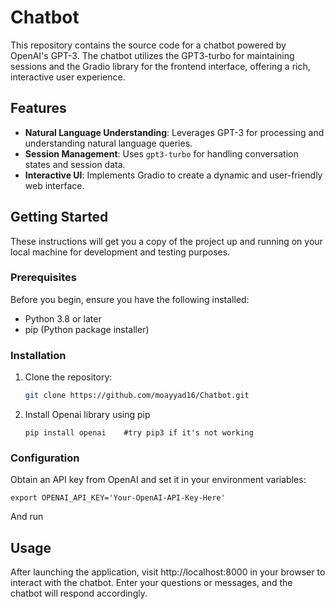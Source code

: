 # Chatbot

This repository contains the source code for a chatbot powered by OpenAI's GPT-3. The chatbot utilizes the GPT3-turbo for maintaining sessions and the Gradio library for the frontend interface, offering a rich, interactive user experience.

## Features

- **Natural Language Understanding**: Leverages GPT-3 for processing and understanding natural language queries.
- **Session Management**: Uses `gpt3-turbo` for handling conversation states and session data.
- **Interactive UI**: Implements Gradio to create a dynamic and user-friendly web interface.

## Getting Started

These instructions will get you a copy of the project up and running on your local machine for development and testing purposes.

### Prerequisites

Before you begin, ensure you have the following installed:
- Python 3.8 or later
- pip (Python package installer)

### Installation

1. Clone the repository:
   ```bash
   git clone https://github.com/moayyad16/Chatbot.git
   ```
2. Install Openai library using pip
   ```
   pip install openai    #try pip3 if it's not working
   ```
### Configuration
Obtain an API key from OpenAI and set it in your environment variables:
```
export OPENAI_API_KEY='Your-OpenAI-API-Key-Here'
```
And run

## Usage
After launching the application, visit http://localhost:8000 in your browser to interact with the chatbot. Enter your questions or messages, and the chatbot will respond accordingly.
